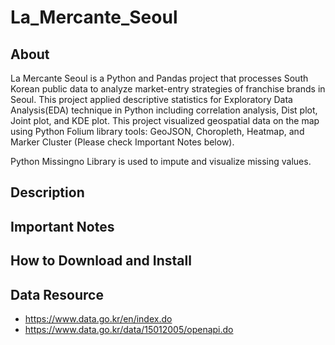 # La_Mercante_Seoul

## About
La Mercante Seoul is a Python and Pandas project that processes South Korean public data to analyze market-entry strategies of franchise brands in Seoul.
This project applied descriptive statistics for Exploratory Data Analysis(EDA) technique in Python including correlation analysis, Dist plot, Joint plot, and KDE plot.
This project visualized geospatial data on the map using Python Folium library tools: GeoJSON, Choropleth, Heatmap, and Marker Cluster (Please check Important Notes below). 

Python Missingno Library is used to impute and visualize missing values.


## Description

## Important Notes

## How to Download and Install

## Data Resource
* https://www.data.go.kr/en/index.do
* https://www.data.go.kr/data/15012005/openapi.do















